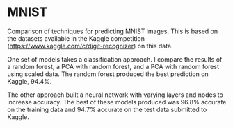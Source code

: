 # MNIST
Comparison of techniques for predicting MNIST images.  This is based on the datasets available in the Kaggle competition (https://www.kaggle.com/c/digit-recognizer) on this data.  

One set of models takes a classification approach.  I compare the results of a random forest, a PCA with random forest, and a PCA with random forest using scaled data.  The random forest produced the best prediction on Kaggle, 94.4%.

The other approach built a neural network with varying layers and nodes to increase accuracy.  The best of these models produced was 96.8% accurate on the training data and 94.7% accurate on the test data submitted to Kaggle.  
